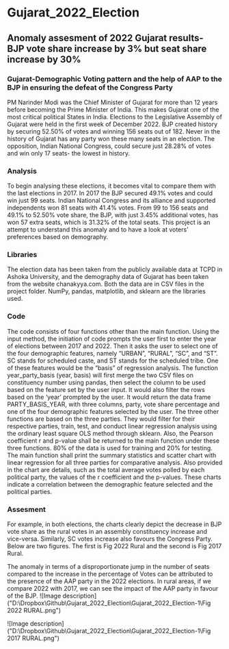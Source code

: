 # Gujarat_2022_Election
## Anomaly assesment of 2022 Gujarat results- BJP vote share increase by 3% but seat share increase by 30%
### Gujarat-Demographic Voting pattern and the help of AAP to the BJP in ensuring the defeat of the Congress Party

PM Narinder Modi was the Chief Minister of Gujarat for more than 12 years before becoming the Prime Minister of India. 
This makes Gujarat one of the most critical political States in India. Elections to the Legislative Assembly of Gujarat were held in the first week of December 2022. BJP created history by securing 52.50% of votes and winning 156 seats out of 182. Never in the history of Gujarat has any party won these many seats in an election. The opposition, Indian National Congress, could secure just 28.28% of votes and win only 17 seats- the lowest in history.
### Analysis
To begin analysing these elections, it becomes vital to compare them with the last elections in 2017. In 2017 the BJP secured 49.1% votes and could win just 99 seats. Indian National Congress and its alliance and supported independents won 81 seats with 41.4% votes.
From 99 to 156 seats and 49.1% to 52.50% vote share, the BJP, with just 3.45% additional votes, has won 57 extra seats, which is 31.32% of the total seats.
This project is an attempt to understand this anomaly and to have a look at voters’ preferences based on demography. 
### Libraries
The election data has been taken from the publicly available data at TCPD in Ashoka University, and the demography data of Gujarat has been taken from the website chanakyya.com. Both the data are in CSV files in the project folder.
NumPy, pandas, matplotlib, and sklearn are the libraries used. 
### Code
The code consists of four functions other than the main function. Using the input method, the initiation of code prompts the user first to enter the year of elections between 2017 and 2022. Then it asks the user to select one of the four demographic features, namely “URBAN”, “RURAL”, “SC”, and “ST”. SC stands for scheduled caste, and ST stands for the scheduled tribe. One of these features would be the “basis” of regression analysis.
The function year_party_basis (year, basis) will first merge the two CSV files on constituency number using pandas, then select the column to be used based on the feature set by the user input. It would also filter the rows based on the ‘year’ prompted by the user. It would return the data frame PARTY_BASIS_YEAR, with three columns, party, vote share percentage and one of the four demographic features selected by the user.
The three other functions are based on the three parties. They would filter for their respective parties, train, test, and conduct linear regression analysis using the ordinary least square OLS method through sklearn. Also, the Pearson coefficient r and p-value shall be returned to the main function under these three functions. 80% of the data is used for training and 20% for testing.
The main function shall print the summary statistics and scatter chart with linear regression for all three parties for comparative analysis. Also provided in the chart are details, such as the total average votes polled by each political party, the values of the r coefficient and the p-values.
These charts indicate a correlation between the demographic feature selected and the political parties. 
### Assesment
For example, in both elections, the charts clearly depict the decrease in BJP vote share as the rural votes in an assembly constituency increase and vice-versa. Similarly, SC votes increase also favours the Congress Party. Below are two figures. The first is Fig 2022 Rural and the second is Fig 2017 Rural.

The anomaly in terms of a disproportionate jump in the number of seats compared to the increase in the percentage of Votes can be attributed to the presence of the AAP party in the 2022 elections. In rural areas, if we compare 2022 with 2017, we can see the impact of the AAP party in favour of the BJP.
![Image description]("D:\Dropbox\Github\Gujarat_2022_Election\Gujarat_2022_Election-1\Fig 2022 RURAL.png")

![Image description]("D:\Dropbox\Github\Gujarat_2022_Election\Gujarat_2022_Election-1\Fig 2017 RURAL.png")